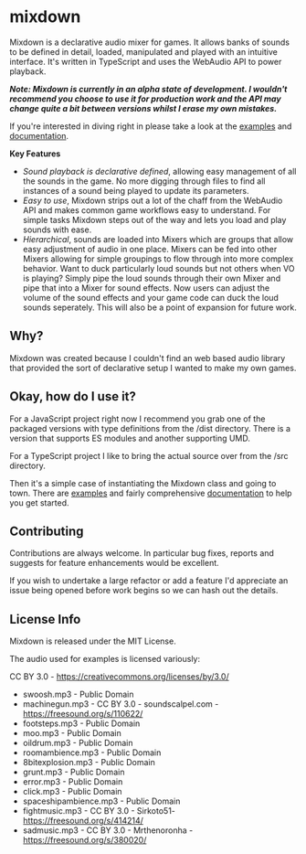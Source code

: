# mixdown
Mixdown is a declarative audio mixer for games. It allows banks of sounds to be defined in detail, loaded, manipulated and played with an intuitive interface. It's written in TypeScript and uses the WebAudio API to power playback.

**_Note: Mixdown is currently in an alpha state of development. I wouldn't recommend you choose to use it for production work and the API may change quite a bit between versions whilst I erase my own mistakes._**

If you're interested in diving right in please take a look at the [examples](https://meheleventyone.github.io/mixdown/examples/) and [documentation](https://meheleventyone.github.io/mixdown/api/).

**Key Features**
* *Sound playback is declarative defined*, allowing easy management of all the sounds in the game. No more digging through files to find all instances of a sound being played to update its parameters.
* *Easy to use*, Mixdown strips out a lot of the chaff from the WebAudio API and makes common game workflows easy to understand. For simple tasks Mixdown steps out of the way and lets you load and play sounds with ease.
* *Hierarchical*, sounds are loaded into Mixers which are groups that allow easy adjustment of audio in one place. Mixers can be fed into other Mixers allowing for simple groupings to flow through into more complex behavior. Want to duck particularly loud sounds but not others when VO is playing? Simply pipe the loud sounds through their own Mixer and pipe that into a Mixer for sound effects. Now users can adjust the volume of the sound effects and your game code can duck the loud sounds seperately. This will also be a point of expansion for future work.

## Why?
Mixdown was created because I couldn't find an web based audio library that provided the sort of declarative setup I wanted to make my own games.

## Okay, how do I use it?
For a JavaScript project right now I recommend you grab one of the packaged versions with type definitions from the /dist directory. There is a version that supports ES modules and another supporting UMD.

For a TypeScript project I like to bring the actual source over from the /src directory.

Then it's a simple case of instantiating the Mixdown class and going to town. There are [examples](https://meheleventyone.github.io/mixdown/examples/) and fairly comprehensive [documentation](https://meheleventyone.github.io/mixdown/api/) to help you get started.

## Contributing
Contributions are always welcome. In particular bug fixes, reports and suggests for feature enhancements would be excellent.

If you wish to undertake a large refactor or add a feature I'd appreciate an issue being opened before work begins so we can hash out the details.

## License Info
Mixdown is released under the MIT License.

The audio used for examples is licensed variously:

CC BY 3.0 - https://creativecommons.org/licenses/by/3.0/

* swoosh.mp3 - Public Domain
* machinegun.mp3 - CC BY 3.0 - soundscalpel.com - https://freesound.org/s/110622/
* footsteps.mp3 - Public Domain
* moo.mp3 - Public Domain
* oildrum.mp3 - Public Domain
* roomambience.mp3 - Public Domain
* 8bitexplosion.mp3 - Public Domain
* grunt.mp3 - Public Domain
* error.mp3 - Public Domain
* click.mp3 - Public Domain
* spaceshipambience.mp3 - Public Domain
* fightmusic.mp3 - CC BY 3.0 - Sirkoto51- https://freesound.org/s/414214/
* sadmusic.mp3 - CC BY 3.0 - Mrthenoronha - https://freesound.org/s/380020/
